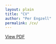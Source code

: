 ```yaml
---
layout: plain
title: "CV"
author: "Per Engzell"
permalink: /cv/
---
```


[View PDF](https://github.com/pengzell/pengzell.github.io/blob/master/_pages/_files/Curriculum_Vitae.pdf)
